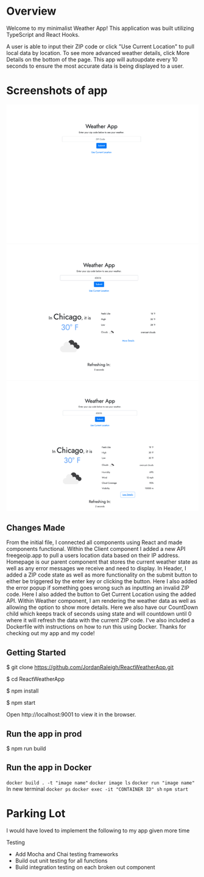 # Overview

Welcome to my minimalist Weather App! This application was built utilizing TypeScript and React Hooks.

A user is able to input their ZIP code or click "Use Current Location" to pull local data by location. To see more advanced weather details, click More Details on the bottom of the page. This app will autoupdate every 10 seconds to ensure the most accurate data is being displayed to a user.

# Screenshots of app

![screenshot](./public/weather-app-start.png)
![screenshot](./public/weather-app-basic.png)
![screenshot](./public/weather-app-advanced.png)

## Changes Made

From the initial file, I connected all components using React and made components functional.
Within the Client component I added a new API freegeoip.app to pull a users location data based on their IP address. Homepage is our parent component that stores the current weather state as well as any error messages we receive and need to display. In Header, I added a ZIP code state as well as more functionality on the submit button to either be triggered by the enter key or clicking the button. Here I also added the error popup if something goes wrong such as inputting an invalid ZIP code. Here I also added the button to Get Current Location using the added API. Within Weather component, I am rendering the weather data as well as allowing the option to show more details. Here we also have our CountDown child which keeps track of seconds using state and will countdown until 0 where it will refresh the data with the current ZIP code. I've also included a Dockerfile with instructions on how to run this using Docker. Thanks for checking out my app and my code!

## Getting Started

$ git clone https://github.com/JordanRaleigh/ReactWeatherApp.git

$ cd ReactWeatherApp

$ npm install

$ npm start

Open http://localhost:9001 to view it in the browser.

## Run the app in prod

$ npm run build

## Run the app in Docker

`docker build . -t "image name"`
`docker image ls`
`docker run "image name"`
In new terminal
`docker ps`
`docker exec -it "CONTAINER ID" sh`
`npm start`

# Parking Lot

I would have loved to implement the following to my app given more time

Testing

- Add Mocha and Chai testing frameworks
- Build out unit testing for all functions
- Build integration testing on each broken out component
